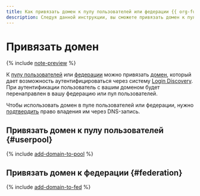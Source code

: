 ```yaml
---
title: Как привязать домен к пулу пользователей или федерации {{ org-full-name }}
description: Следуя данной инструкции, вы сможете привязать домен к пулу пользователей или федерации {{ org-name }}.
---
```


# Привязать домен


{% include [note-preview](../../../_includes/note-preview.md) %}

К [пулу пользователей](../../concepts/user-pools.md) или [федерации](../../concepts/add-federation.md) можно привязать [домен](../../concepts/domains.md), который дает возможность аутентифицироваться через систему [Login Discovery](../../concepts/domains.md#login-discovery). При аутентификации пользователь с вашим доменом будет перенаправлен в вашу федерацию или пул пользователей.

Чтобы использовать домен в пуле пользователей или федерации, нужно [подтвердить](validate-domain.md) право владения им через DNS-запись.

## Привязать домен к пулу пользователей {#userpool}

{% include [add-domain-to-pool](../../../_includes/organization/add-domain-to-pool.md) %}

## Привязать домен к федерации {#federation}

{% include [add-domain-to-fed](../../../_includes/organization/add-domain-to-fed.md) %}